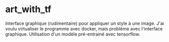 # art_with_tf
Interface graphique (rudimentaire) pour appliquer un style à une image.
J'ai voulu virtualiser le programme avec docker, mais problème avec l'interface graphique.
Utilisation d'un modèle pré-entrainé avec tensorflow.

